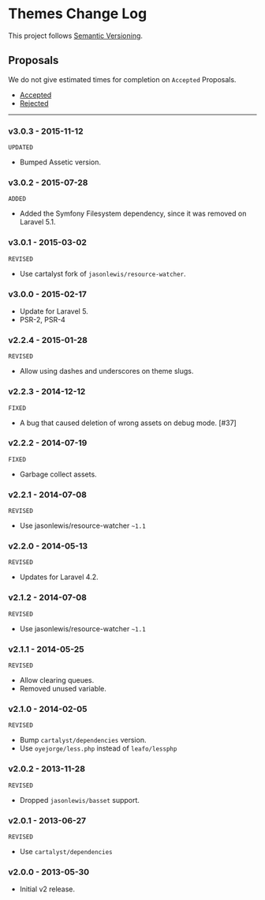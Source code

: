 # Themes Change Log

This project follows [Semantic Versioning](CONTRIBUTING.md).

## Proposals

We do not give estimated times for completion on `Accepted` Proposals.

- [Accepted](https://github.com/cartalyst/themes/labels/Accepted)
- [Rejected](https://github.com/cartalyst/themes/labels/Rejected)

---

### v3.0.3 - 2015-11-12

`UPDATED`

- Bumped Assetic version.

### v3.0.2 - 2015-07-28

`ADDED`

- Added the Symfony Filesystem dependency, since it was removed on Laravel 5.1.

### v3.0.1 - 2015-03-02

`REVISED`

- Use cartalyst fork of `jasonlewis/resource-watcher`.

### v3.0.0 - 2015-02-17

- Update for Laravel 5.
- PSR-2, PSR-4

### v2.2.4 - 2015-01-28

`REVISED`

- Allow using dashes and underscores on theme slugs.

### v2.2.3 - 2014-12-12

`FIXED`

- A bug that caused deletion of wrong assets on debug mode. [#37]

### v2.2.2 - 2014-07-19

`FIXED`

- Garbage collect assets.

### v2.2.1 - 2014-07-08

`REVISED`

- Use jasonlewis/resource-watcher `~1.1`

### v2.2.0 - 2014-05-13

`REVISED`

- Updates for Laravel 4.2.

### v2.1.2 - 2014-07-08

`REVISED`

- Use jasonlewis/resource-watcher `~1.1`

### v2.1.1 - 2014-05-25

`REVISED`

- Allow clearing queues.
- Removed unused variable.

### v2.1.0 - 2014-02-05

`REVISED`

- Bump `cartalyst/dependencies` version.
- Use `oyejorge/less.php` instead of `leafo/lessphp`

### v2.0.2 - 2013-11-28

`REVISED`

- Dropped `jasonlewis/basset` support.

### v2.0.1 - 2013-06-27

`REVISED`

- Use `cartalyst/dependencies`

### v2.0.0 - 2013-05-30

- Initial v2 release.
